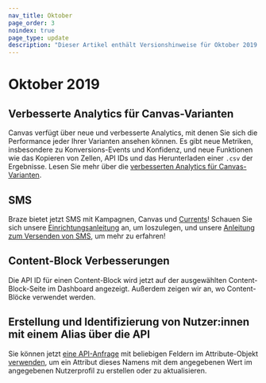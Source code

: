 ```yaml
---
nav_title: Oktober
page_order: 3
noindex: true
page_type: update
description: "Dieser Artikel enthält Versionshinweise für Oktober 2019."
---
```


# Oktober 2019

## Verbesserte Analytics für Canvas-Varianten

Canvas verfügt über neue und verbesserte Analytics, mit denen Sie sich die Performance jeder Ihrer Varianten ansehen können. Es gibt neue Metriken, insbesondere zu Konversions-Events und Konfidenz, und neue Funktionen wie das Kopieren von Zellen, API IDs und das Herunterladen einer `.csv` der Ergebnisse. Lesen Sie mehr über die [verbesserten Analytics für Canvas-Varianten]({{site.baseurl}}/user_guide/engagement_tools/canvas/get_started/measuring_and_testing_with_canvas_analytics/#performance-breakdown-by-variant).

## SMS

Braze bietet jetzt SMS mit Kampagnen, Canvas und [Currents]({{site.baseurl}}/user_guide/data/braze_currents/event_glossary/message_engagement_events/)! Schauen Sie sich unsere [Einrichtungsanleitung]({{site.baseurl}}/user_guide/message_building_by_channel/sms/sms_setup/) an, um loszulegen, und unsere [Anleitung zum Versenden von SMS]({{site.baseurl}}/user_guide/message_building_by_channel/sms/), um mehr zu erfahren!

## Content-Block Verbesserungen

Die API ID für einen Content-Block wird jetzt auf der ausgewählten Content-Block-Seite im Dashboard angezeigt. Außerdem zeigen wir an, wo Content-Blöcke verwendet werden.

## Erstellung und Identifizierung von Nutzer:innen mit einem Alias über die API

Sie können jetzt [eine API-Anfrage]({{site.baseurl}}/api/endpoints/user_data/#user-attributes-object-specification) mit beliebigen Feldern im Attribute-Objekt [verwenden]({{site.baseurl}}/api/endpoints/user_data/#user-attributes-object-specification), um ein Attribut dieses Namens mit dem angegebenen Wert im angegebenen Nutzerprofil zu erstellen oder zu aktualisieren.
